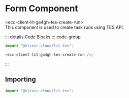 # Form Component <Badge type="warning" text="beta" />

<div class="component-name">&lt;ecc-client-lit-ga4gh-tes-create-run&gt;</div>
This component is used to create task runs using TES API.
<ClientOnly>
  <div :class="isDark ? 'component-dark component' : 'component-light component'">
    <ecc-client-lit-ga4gh-tes-create-run>
    </ecc-client-lit-ga4gh-tes-create-run>

::: details Code Blocks
::: code-group

```js [HTML]
import "@elixir-cloud/lit-tes";

<ecc-client-lit-ga4gh-tes-create-run />;
```

  <!-- ```jsx [React]

  ``` -->

:::

  </div>
</ClientOnly>

## Importing

```js [HTML]
import "@elixir-cloud/lit-tes";
```

<script setup>
import { onMounted } from "vue";
onMounted(() => {
  import("@elixir-cloud/lit-tes").then((module) => {
    document.querySelectorAll("ecc-client-lit-ga4gh-tes-create-run").forEach((element) => {
      element.addEventListener("form-submit", (e) => {
        console.log("form-submitted", e.detail);
      });
    });
  });
});
</script>
